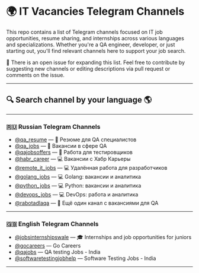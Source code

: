 # 🌍 IT Vacancies Telegram Channels

This repo contains a list of Telegram channels focused on IT job opportunities, resume sharing, and
internships across various languages and specializations. Whether you're a QA engineer, developer,
or just starting out, you'll find relevant channels here to support your job search.

📌 There is an open issue for expanding this list. Feel free to contribute by suggesting new
channels or editing descriptions via pull request or comments on the issue.

---

## 🔍 Search channel by your language 🌎

---

### 🇷🇺 Russian Telegram Channels

- [@qa_resume](https://t.me/qa_resumes) — 📄 Резюме для QA специалистов
- [@qa_jobs](https://t.me/qa_jobs) — 🧪 Вакансии в сфере QA
- [@qajobsoffers](https://t.me/qajobsoffers) — 🧪 Работа для тестировщиков
- [@habr_career](https://t.me/habr_career) — 💻 Вакансии с Хабр Карьеры
- [@remote_it_jobs](https://t.me/remote_it_jobs) — 💻 Удалённая работа для разработчиков
- [@golang_jobs](https://t.me/golang_jobs) — 💻 Golang: вакансии и аналитика
- [@python_jobs](https://t.me/python_jobs) — 💻 Python: вакансии и аналитика
- [@devops_jobs](https://t.me/devops_jobs) — 💻 DevOps: работа и аналитика
- [@rabotadlaqa](https://t.me/rabotadlaqa) — 🧪 Ещё один канал с вакансиями для QA

---

### 🇬🇧 English Telegram Channels

- [@jobsinternshipswale](https://t.me/jobsinternshipswale) — 🎓 Internships and job opportunities
  for juniors
- [@gocareers](https://t.me/s/gocareers) — Go Careers
- [@qajobs](https://telegram.me/qajobs) — QA testing Jobs - India
- [@softwaretestingjobhelp](https://t.me/softwaretestingjobhelp) — Software Testing Jobs - India

---
